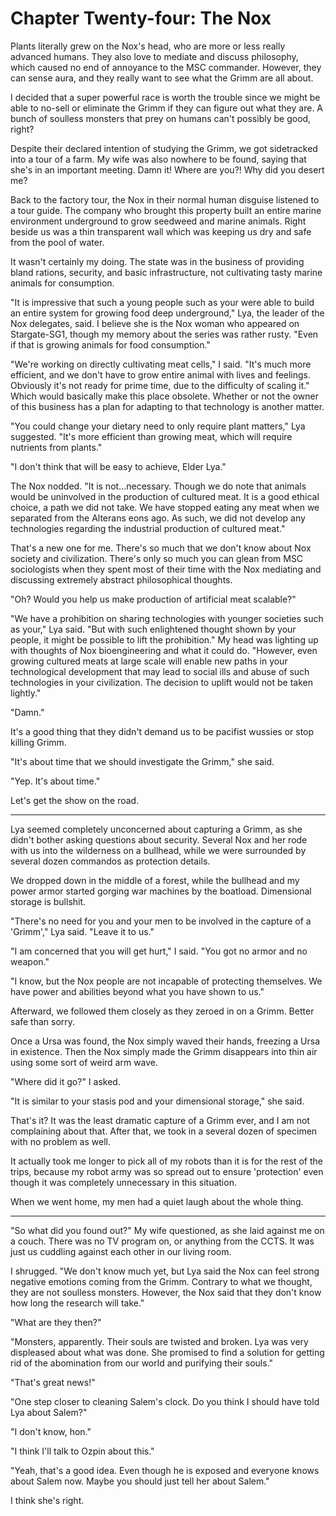 # Chapter Twenty-four: The Nox

Plants literally grew on the Nox's head, who are more or less really advanced humans. They also love to mediate and discuss philosophy, which caused no end of annoyance to the MSC commander. However, they can sense aura, and they really want to see what the Grimm are all about.

I decided that a super powerful race is worth the trouble since we might be able to no-sell or eliminate the Grimm if they can figure out what they are. A bunch of soulless monsters that prey on humans can't possibly be good, right?

Despite their declared intention of studying the Grimm, we got sidetracked into a tour of a farm. My wife was also nowhere to be found, saying that she's in an important meeting. Damn it! Where are you?! Why did you desert me?

Back to the factory tour, the Nox in their normal human disguise listened to a tour guide. The company who brought this property built an entire marine environment underground to grow seedweed and marine animals. Right beside us was a thin transparent wall which was keeping us dry and safe from the pool of water.

It wasn't certainly my doing. The state was in the business of providing bland rations, security, and basic infrastructure, not cultivating tasty marine animals for consumption.

"It is impressive that such a young people such as your were able to build an entire system for growing food deep underground," Lya, the leader of the Nox delegates, said. I believe she is the Nox woman who appeared on Stargate-SG1, though my memory about the series was rather rusty. "Even if that is growing animals for food consumption."

"We're working on directly cultivating meat cells," I said. "It's much more efficient, and we don't have to grow entire animal with lives and feelings. Obviously it's not ready for prime time, due to the difficulty of scaling it." Which would basically make this place obsolete. Whether or not the owner of this business has a plan for adapting to that technology is another matter.

"You could change your dietary need to only require plant matters," Lya suggested. "It's more efficient than growing meat, which will require nutrients from plants."

"I don't think that will be easy to achieve, Elder Lya."

The Nox nodded. "It is not...necessary. Though we do note that animals would be uninvolved in the production of cultured meat. It is a good ethical choice, a path we did not take. We have stopped eating any meat when we separated from the Alterans eons ago. As such, we did not develop any technologies regarding the industrial production of cultured meat."

That's a new one for me. There's so much that we don't know about Nox society and civilization. There's only so much you can glean from MSC sociologists when they spent most of their time with the Nox mediating and discussing extremely abstract philosophical thoughts.

"Oh? Would you help us make production of artificial meat scalable?"

"We have a prohibition on sharing technologies with younger societies such as your," Lya said. "But with such enlightened thought shown by your people, it might be possible to lift the prohibition." My head was lighting up with thoughts of Nox bioengineering and what it could do. "However, even growing cultured meats at large scale will enable new paths in your technological development that may lead to social ills and abuse of such technologies in your civilization. The decision to uplift would not be taken lightly."

"Damn."

It's a good thing that they didn't demand us to be pacifist wussies or stop killing Grimm.

"It's about time that we should investigate the Grimm," she said.

"Yep. It's about time."

Let's get the show on the road.

***

Lya seemed completely unconcerned about capturing a Grimm, as she didn't bother asking questions about security. Several Nox and her rode with us into the wilderness on a bullhead, while we were surrounded by several dozen commandos as protection details.

We dropped down in the middle of a forest, while the bullhead and my power armor started gorging war machines by the boatload. Dimensional storage is bullshit.

"There's no need for you and your men to be involved in the capture of a 'Grimm'," Lya said. "Leave it to us."

"I am concerned that you will get hurt," I said. "You got no armor and no weapon."

"I know, but the Nox people are not incapable of protecting themselves. We have power and abilities beyond what you have shown to us."

Afterward, we followed them closely as they zeroed in on a Grimm. Better safe than sorry.

Once a Ursa was found, the Nox simply waved their hands, freezing a Ursa in existence. Then the Nox simply made the Grimm disappears into thin air using some sort of weird arm wave.

"Where did it go?" I asked.

"It is similar to your stasis pod and your dimensional storage," she said.

That's it? It was the least dramatic capture of a Grimm ever, and I am not complaining about that. After that, we took in a several dozen of specimen with no problem as well.

It actually took me longer to pick all of my robots than it is for the rest of the trips, because my robot army was so spread out to ensure 'protection' even though it was completely unnecessary in this situation.

When we went home, my men had a quiet laugh about the whole thing.

***

"So what did you found out?" My wife questioned, as she laid against me on a couch. There was no TV program on, or anything from the CCTS. It was just us cuddling against each other in our living room.

I shrugged. "We don't know much yet, but Lya said the Nox can feel strong negative emotions coming from the Grimm. Contrary to what we thought, they are not soulless monsters. However, the Nox said that they don't know how long the research will take."

"What are they then?"

"Monsters, apparently. Their souls are twisted and broken. Lya was very displeased about what was done. She promised to find a solution for getting rid of the abomination from our world and purifying their souls."

"That's great news!"

"One step closer to cleaning Salem's clock. Do you think I should have told Lya about Salem?"

"I don't know, hon."

"I think I'll talk to Ozpin about this."

"Yeah, that's a good idea. Even though he is exposed and everyone knows about Salem now. Maybe you should just tell her about Salem."

I think she's right.
